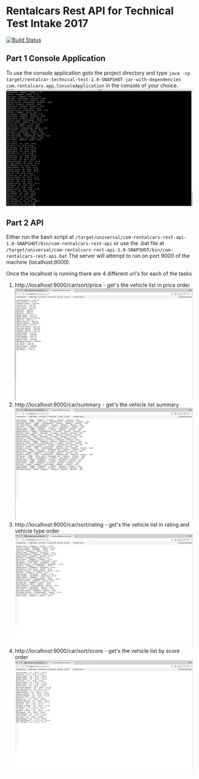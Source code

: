 # Rentalcars Rest API for Technical Test Intake 2017
[![Build Status](https://travis-ci.org/LukeCollier/rentalcars-rest-api.svg?branch=master)](https://travis-ci.org/LukeCollier/rentalcars-rest-api)

## Part 1 Console Application
To use the console application goto the project directory and type `java -cp target/rentalcar-technical-test-1.0-SNAPSHOT-jar-with-dependencies com.rentalcars.app.ConsoleApplication` in the console of your choice.
![Proof of the working console application](images/console-proof.png?raw=true)

## Part 2 API
Either run the bash script at `/target/universal/com-rentalcars-rest-api-1.0-SNAPSHOT/bin/com-rentalcars-rest-api`
or use the .bat file at `/target/universal/com-rentalcars-rest-api-1.0-SNAPSHOT/bin/com-rentalcars-rest-api.bat`
The server will attempt to run on port 9000 of the machine (localhost:9000).

Once the localhost is running there are 4 different url's for each of the tasks
1. http://localhost:9000/car/sort/price - get's the vehicle list in price order
![Sort price working](images/sort-price.png?raw=true)
2. http://localhost:9000/car/summary - get's the vehicle list summary
![Sort price working](images/summary.png?raw=true)
3. http://localhost:9000/car/sort/rating - get's the vehicle list in rating and
vehicle type order
![Sort price working](images/sort-rating.png?raw=true)
4. http://localhost:9000/car/sort/score - get's the vehicle list by score order
![Sort price working](images/sort-score.png?raw=true)
